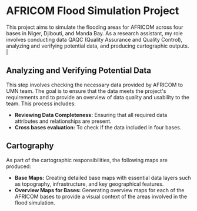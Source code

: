 # AFRICOM Flood Simulation Project

This project aims to simulate the flooding areas for AFRICOM across four bases in Niger, Djibouti, and Manda Bay. As a research assistant, my role involves conducting data QAQC (Quality Assurance and Quality Control), analyzing and verifying potential data, and producing cartographic outputs.                                                           |

## Analyzing and Verifying Potential Data

This step involves checking the necessary data provided by AFRICOM to UMN team. The goal is to ensure that the data meets the project's requirements and to provide an overview of data quality and usability to the team. This process includes:

- **Reviewing Data Completeness:** Ensuring that all required data attributes and relationships are present.
- **Cross bases evaluation:** To check if the data included in four bases.

## Cartography

As part of the cartographic responsibilities, the following maps are produced:

- **Base Maps:** Creating detailed base maps with essential data layers such as topography, infrastructure, and key geographical features.
- **Overview Maps for Bases:** Generating overview maps for each of the AFRICOM bases to provide a visual context of the areas involved in the flood simulation.

